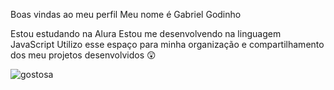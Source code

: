 Boas vindas ao meu perfil 
Meu nome é Gabriel Godinho

Estou estudando na Alura
Estou me desenvolvendo na linguagem JavaScript
Utilizo esse espaço para minha organização e compartilhamento dos meu projetos desenvolvidos
😲


![gostosa](https://github.com/SouPrivada/Blankpaper/assets/170658455/04f7d8b1-556d-4368-a8d2-6408d140ed4c)
